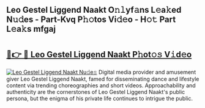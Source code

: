 ## Leo Gestel Liggend Naakt O𝚗𝚕yf𝚊ns L𝚎a𝚔ed N𝚞𝚍es - Part-Kvq P𝚑𝚘tos Vi𝚍𝚎o - H𝚘𝚝 Part L𝚎a𝚔s mfgaj

# <h2><a href="http://kfdg71.oniu.top/?m=Leo+Gestel+Liggend+Naakt">🔗👉 🔴 Leo Gestel Liggend Naakt P𝚑ot𝚘𝚜 V𝚒d𝚎o</a></h2>

[![Leo Gestel Liggend Naakt Nu𝚍e𝚜](https://i.imgur.com/0qMVB7G.gif)](http://kfdg71.oniu.top/?m=Leo+Gestel+Liggend+Naakt)
Digital media provider and amusement giver Leo Gestel Liggend Naakt, famed for disseminating dance and lifestyle content via trending choreographies and short videos. Approachability and authenticity are the cornerstones of Leo Gestel Liggend Naakt's public persona, but the enigma of his private life continues to intrigue the public.  
